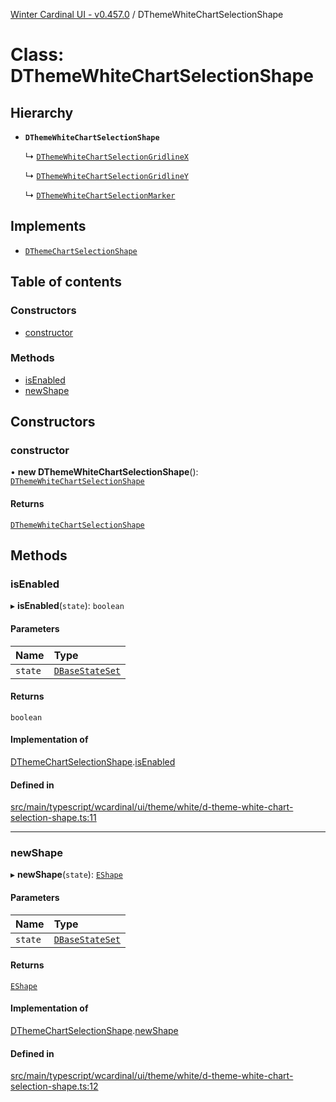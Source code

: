 [Winter Cardinal UI - v0.457.0](../index.md) / DThemeWhiteChartSelectionShape

# Class: DThemeWhiteChartSelectionShape

## Hierarchy

- **`DThemeWhiteChartSelectionShape`**

  ↳ [`DThemeWhiteChartSelectionGridlineX`](DThemeWhiteChartSelectionGridlineX.md)

  ↳ [`DThemeWhiteChartSelectionGridlineY`](DThemeWhiteChartSelectionGridlineY.md)

  ↳ [`DThemeWhiteChartSelectionMarker`](DThemeWhiteChartSelectionMarker.md)

## Implements

- [`DThemeChartSelectionShape`](../interfaces/DThemeChartSelectionShape.md)

## Table of contents

### Constructors

- [constructor](DThemeWhiteChartSelectionShape.md#constructor)

### Methods

- [isEnabled](DThemeWhiteChartSelectionShape.md#isenabled)
- [newShape](DThemeWhiteChartSelectionShape.md#newshape)

## Constructors

### constructor

• **new DThemeWhiteChartSelectionShape**(): [`DThemeWhiteChartSelectionShape`](DThemeWhiteChartSelectionShape.md)

#### Returns

[`DThemeWhiteChartSelectionShape`](DThemeWhiteChartSelectionShape.md)

## Methods

### isEnabled

▸ **isEnabled**(`state`): `boolean`

#### Parameters

| Name | Type |
| :------ | :------ |
| `state` | [`DBaseStateSet`](../interfaces/DBaseStateSet.md) |

#### Returns

`boolean`

#### Implementation of

[DThemeChartSelectionShape](../interfaces/DThemeChartSelectionShape.md).[isEnabled](../interfaces/DThemeChartSelectionShape.md#isenabled)

#### Defined in

[src/main/typescript/wcardinal/ui/theme/white/d-theme-white-chart-selection-shape.ts:11](https://github.com/winter-cardinal/winter-cardinal-ui/blob/v0.457.0/src/main/typescript/wcardinal/ui/theme/white/d-theme-white-chart-selection-shape.ts#L11)

___

### newShape

▸ **newShape**(`state`): [`EShape`](../interfaces/EShape.md)

#### Parameters

| Name | Type |
| :------ | :------ |
| `state` | [`DBaseStateSet`](../interfaces/DBaseStateSet.md) |

#### Returns

[`EShape`](../interfaces/EShape.md)

#### Implementation of

[DThemeChartSelectionShape](../interfaces/DThemeChartSelectionShape.md).[newShape](../interfaces/DThemeChartSelectionShape.md#newshape)

#### Defined in

[src/main/typescript/wcardinal/ui/theme/white/d-theme-white-chart-selection-shape.ts:12](https://github.com/winter-cardinal/winter-cardinal-ui/blob/v0.457.0/src/main/typescript/wcardinal/ui/theme/white/d-theme-white-chart-selection-shape.ts#L12)
